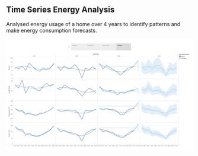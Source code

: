 ## Time Series Energy Analysis
Analysed energy usage of a home over 4 years to identify patterns and make energy consumption forecasts.

![](time_series.png)
